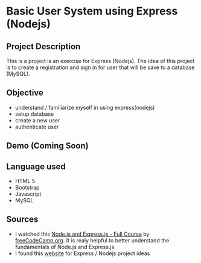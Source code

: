 # Basic User System using Express (Nodejs)

## Project Description
This is a project is an exercise for Express (Nodejs). The idea of this project is to create a registration and sign in for user that will be save to a database (MySQL).

## Objective
- understand / familiarize myself in using express(nodejs)
- setup database
- create a new user
- authenticate user

## Demo (Coming Soon)

## Language used
- HTML 5
- Bootstrap
- Javascript
- MySQL

## Sources
- I watched this [Node.js and Express.js - Full Course](https://youtu.be/Oe421EPjeBE) by [freeCodeCamp.org](https://www.youtube.com/channel/UC8butISFwT-Wl7EV0hUK0BQ). It is realy helpful to better understand the fundamentals of Node.js and Express.js 
- I found this [website](https://www.blog.duomly.com/node-js-project-ideas-for-beginners/) for Express / Nodejs project ideas
